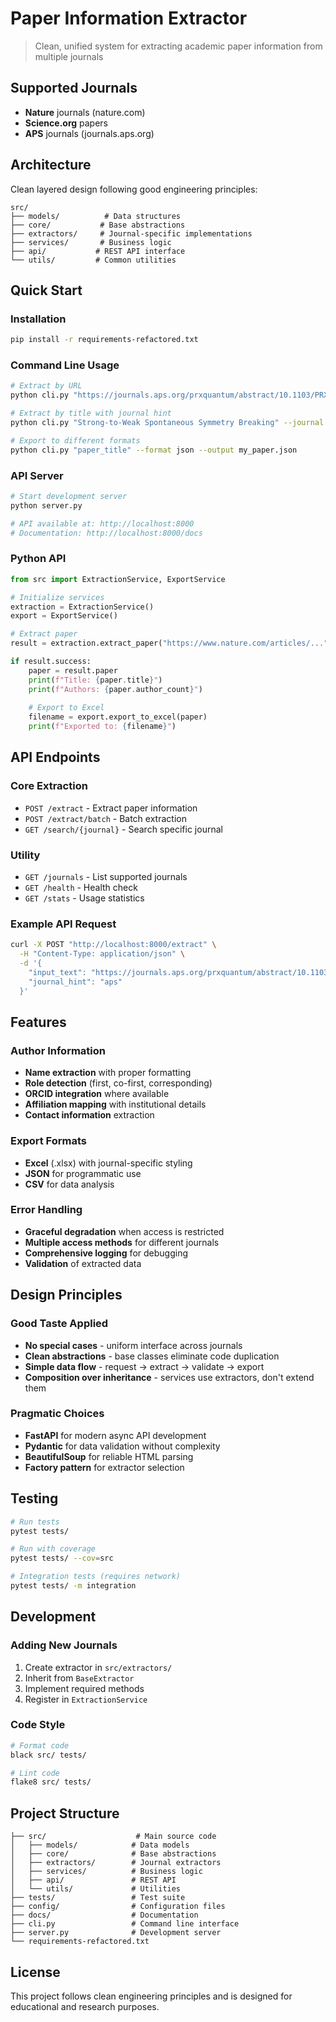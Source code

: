 # Paper Information Extractor

> Clean, unified system for extracting academic paper information from multiple journals

## Supported Journals

- **Nature** journals (nature.com)
- **Science.org** papers
- **APS** journals (journals.aps.org)

## Architecture

Clean layered design following good engineering principles:

```
src/
├── models/          # Data structures
├── core/           # Base abstractions  
├── extractors/     # Journal-specific implementations
├── services/       # Business logic
├── api/           # REST API interface
└── utils/         # Common utilities
```

## Quick Start

### Installation

```bash
pip install -r requirements-refactored.txt
```

### Command Line Usage

```bash
# Extract by URL
python cli.py "https://journals.aps.org/prxquantum/abstract/10.1103/PRXQuantum.6.010344"

# Extract by title with journal hint
python cli.py "Strong-to-Weak Spontaneous Symmetry Breaking" --journal aps

# Export to different formats
python cli.py "paper_title" --format json --output my_paper.json
```

### API Server

```bash
# Start development server
python server.py

# API available at: http://localhost:8000
# Documentation: http://localhost:8000/docs
```

### Python API

```python
from src import ExtractionService, ExportService

# Initialize services
extraction = ExtractionService()
export = ExportService()

# Extract paper
result = extraction.extract_paper("https://www.nature.com/articles/...")

if result.success:
    paper = result.paper
    print(f"Title: {paper.title}")
    print(f"Authors: {paper.author_count}")
    
    # Export to Excel
    filename = export.export_to_excel(paper)
    print(f"Exported to: {filename}")
```

## API Endpoints

### Core Extraction

- `POST /extract` - Extract paper information
- `POST /extract/batch` - Batch extraction
- `GET /search/{journal}` - Search specific journal

### Utility

- `GET /journals` - List supported journals
- `GET /health` - Health check
- `GET /stats` - Usage statistics

### Example API Request

```bash
curl -X POST "http://localhost:8000/extract" \
  -H "Content-Type: application/json" \
  -d '{
    "input_text": "https://journals.aps.org/prxquantum/abstract/10.1103/PRXQuantum.6.010344",
    "journal_hint": "aps"
  }'
```

## Features

### Author Information

- **Name extraction** with proper formatting
- **Role detection** (first, co-first, corresponding)
- **ORCID integration** where available
- **Affiliation mapping** with institutional details
- **Contact information** extraction

### Export Formats

- **Excel** (.xlsx) with journal-specific styling
- **JSON** for programmatic use
- **CSV** for data analysis

### Error Handling

- **Graceful degradation** when access is restricted
- **Multiple access methods** for different journals
- **Comprehensive logging** for debugging
- **Validation** of extracted data

## Design Principles

### Good Taste Applied

- **No special cases** - uniform interface across journals
- **Clean abstractions** - base classes eliminate code duplication  
- **Simple data flow** - request → extract → validate → export
- **Composition over inheritance** - services use extractors, don't extend them

### Pragmatic Choices

- **FastAPI** for modern async API development
- **Pydantic** for data validation without complexity
- **BeautifulSoup** for reliable HTML parsing
- **Factory pattern** for extractor selection

## Testing

```bash
# Run tests
pytest tests/

# Run with coverage
pytest tests/ --cov=src

# Integration tests (requires network)
pytest tests/ -m integration
```

## Development

### Adding New Journals

1. Create extractor in `src/extractors/`
2. Inherit from `BaseExtractor`
3. Implement required methods
4. Register in `ExtractionService`

### Code Style

```bash
# Format code
black src/ tests/

# Lint code  
flake8 src/ tests/
```

## Project Structure

```
├── src/                    # Main source code
│   ├── models/            # Data models
│   ├── core/              # Base abstractions
│   ├── extractors/        # Journal extractors
│   ├── services/          # Business logic
│   ├── api/               # REST API
│   └── utils/             # Utilities
├── tests/                 # Test suite
├── config/                # Configuration files
├── docs/                  # Documentation
├── cli.py                 # Command line interface
├── server.py              # Development server
└── requirements-refactored.txt
```

## License

This project follows clean engineering principles and is designed for educational and research purposes.